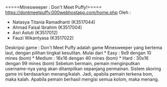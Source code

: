 =====Minesweeper : Don't Meet Puffy!=====
<br>https://dontmeetpuffy.000webhostapp.com/home.php
Oleh :
- Natasya Titania Ramadhanti	(K3517044)
- Ahmad Faisal Ibrahim 		(K3517004)
- Asri Astuti 			(K3517012)
- Fauzi Wikantyasa 		(K3517022)


Deskripsi game :
	Don't Meet Puffy adalah game Minesweeper yang bertema laut, dengan
pilihan tingkat kesulitan. Mulai dari 
	* Easy 		: 9x9 dengan 10 mines (bom)
	* Medium 	: 16x16 dengan 40 mines (bom)
	* Hard		: 30x16 dengan 99 mines (bom)
	Sebelum bermain, pemain menginputkan username-nya yang akan ditampilkan
sepanjang permainan. Sistem skoring game ini berdasarkan menang/kalah. Jadi, 
apabila pemain terkena bom, maka kalah. Apabila pemain berhasil mengisi semua kolom,
maka menang.
